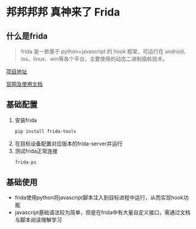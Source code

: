 # 邦邦邦邦 真神来了 Frida

## 什么是frida

> frida 是一款基于 python+javascript 的 hook 框架，可运行在 android、ios、linux、win等各个平台，主要使用的动态二进制插桩技术。

[项目地址](https://github.com/frida/frida)

[官网及使用文档](https://frida.re/)

## 基础配置

1. 安装frida
    ```bash
    pip install frida-tools
    ```
2. 在目标设备配置对应版本的frida-server并运行
3. 测试frida正常连接
    ```bash
    frida-ps
    ```

## 基础使用

- frida使用python将javascript脚本注入到目标进程中运行，从而实现hook功能
- javascript基础语法较为简单，但是在frida中有大量自定义接口，需通过文档与脚本阅读理解学习